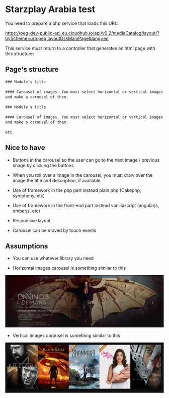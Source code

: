 # Starzplay Arabia test

You need to prepare a php service that loads this URL:

https://peg-dev-public-api.eu.cloudhub.io/api/v0.2/mediaCatalog/layout/?byScheme=urn:peg:layoutDskMainPage&lang=en

This service must return to a controller that generates an html page with this structure:

## Page's structure


    ### Module's title
    
    #### Carousel of images. You must select horizontal or vertical images and make a carousel of them.
    
    ### Module's title 
    
    #### Carousel of images. You must select horizontal or vertical images and make a carousel of them.
    
    etc.

## Nice to have

- Buttons in the carousel so the user can go to the next image / previous image by clicking the buttons

- When you roll over a image in the carousel, you must draw over the image the title and description, if available

- Use of framework in the php part instead plain php (Cakephp, symphony, etc)

- Use of framework in the front-end part instead vanillascript (angularjs, emberjs, etc) 

- Responsive layout 

- Carousel can be moved by touch events


## Assumptions

- You can use whatever library you need

- Horizontal images carousel is something similar to this

![Horizontal carousel](/img/heroH.png)

- Vertical images carousel is something similar to this

![Vertical carousel](/img/heroV.png)

